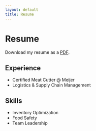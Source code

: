 ```yaml
---
layout: default
title: Resume
---
```


# Resume

Download my resume as a [PDF](/assets/resume.pdf).

## Experience
- Certified Meat Cutter @ Meijer
- Logistics & Supply Chain Management

## Skills
- Inventory Optimization
- Food Safety
- Team Leadership